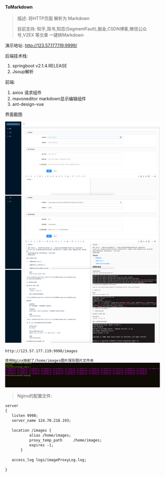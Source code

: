 
#### ToMarkdown

>描述: 将HTTP页面 解析为 Markdown 
>
>目前支持: 知乎,简书,知否(SegmentFault),掘金,CSDN博客,微信公众号,V2EX 等文章 一键转Markdown


演示地址:   http://123.57.177.119:9999/



后端技术栈:
1. springboot v2.1.4.RELEASE
2. Jsoup解析

前端:
1. axios  请求组件
2. mavoneditor   markdown显示编辑组件
3. ant-design-vue  

界面截图

![pic](./readme_images/image-20200819103544563.png)
![pic](./readme_images/Snipaste_2020-08-20_09-38-33.png)
![pic](./readme_images/Snipaste_2020-08-20_09-40-32.png)


`http://123.57.177.119:9998/images `

`使用Nginx映射了/home/images图片保存图片文件夹`
 ![pic](./readme_images/Snipaste_2020-08-20_09-42-39.png)

 >Nginx的配置文件:

 ```
server
{
    listen 9998;
    server_name 124.70.218.193;
    
    location /images {
            alias /home/images;
            proxy_temp_path     /home/images;  
            expires -1; 
        }

    access_log logs/imageProxyLog.log;

}

 ```